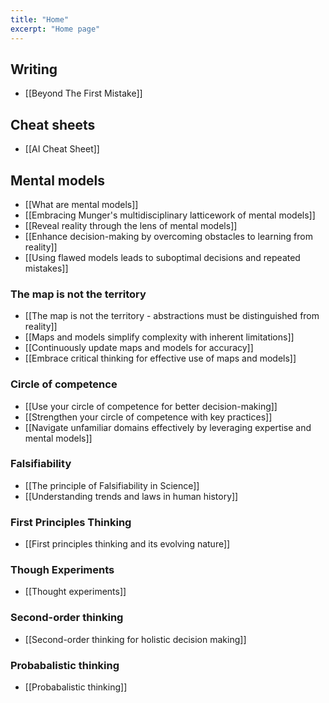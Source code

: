 ```yaml
---
title: "Home"
excerpt: "Home page"
---
```


## Writing
- [[Beyond The First Mistake]]

## Cheat sheets
- [[AI Cheat Sheet]]

## Mental models
- [[What are mental models]]
- [[Embracing Munger's multidisciplinary latticework of mental models]]
- [[Reveal reality through the lens of mental models]]
- [[Enhance decision-making by overcoming obstacles to learning from reality]]
- [[Using flawed models leads to suboptimal decisions and repeated mistakes]]

### The map is not the territory
- [[The map is not the territory - abstractions must be distinguished from reality]]
- [[Maps and models simplify complexity with inherent limitations]]
- [[Continuously update maps and models for accuracy]]
- [[Embrace critical thinking for effective use of maps and models]]

### Circle of competence
- [[Use your circle of competence for better decision-making]]
- [[Strengthen your circle of competence with key practices]]
- [[Navigate unfamiliar domains effectively by leveraging expertise and mental models]]

### Falsifiability
- [[The principle of Falsifiability in Science]]
- [[Understanding trends and laws in human history]]

### First Principles Thinking
- [[First principles thinking and its evolving nature]]

### Though Experiments
- [[Thought experiments]]

### Second-order thinking
- [[Second-order thinking for holistic decision making]]

### Probabalistic thinking
- [[Probabalistic thinking]]